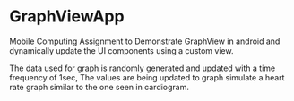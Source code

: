 # GraphViewApp

Mobile Computing Assignment to Demonstrate GraphView in android and dynamically update the UI components using a custom view.

The data used for graph is randomly generated and updated with a time frequency of 1sec, The values are being updated to graph simulate a heart rate graph similar to the one seen in cardiogram. 
